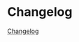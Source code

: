 # Changelog

[Changelog](https://github.com/hellof2e/quark-design/blob/main/packages/quarkd/CHANGELOG.md)
